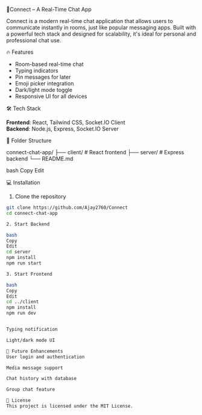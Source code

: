 💬Connect – A Real-Time Chat App

Connect is a modern real-time chat application that allows users to communicate instantly in rooms, just like popular messaging apps. Built with a powerful tech stack and designed for scalability, it's ideal for personal and professional chat use.

🔥 Features

- Room-based real-time chat
- Typing indicators
- Pin messages for later
- Emoji picker integration
- Dark/light mode toggle
- Responsive UI for all devices

🛠 Tech Stack

**Frontend**: React, Tailwind CSS, Socket.IO Client  
**Backend**: Node.js, Express, Socket.IO Server

📁 Folder Structure

connect-chat-app/
├── client/ # React frontend
├── server/ # Express backend
└── README.md

bash
Copy
Edit

💻 Installation

1. Clone the repository
```bash
git clone https://github.com/Ajay2760/Connect
cd connect-chat-app

2. Start Backend

bash
Copy
Edit
cd server
npm install
npm run start

3. Start Frontend

bash
Copy
Edit
cd ../client
npm install
npm run dev


Typing notification

Light/dark mode UI

🚧 Future Enhancements
User login and authentication

Media message support

Chat history with database

Group chat feature

📜 License
This project is licensed under the MIT License.
